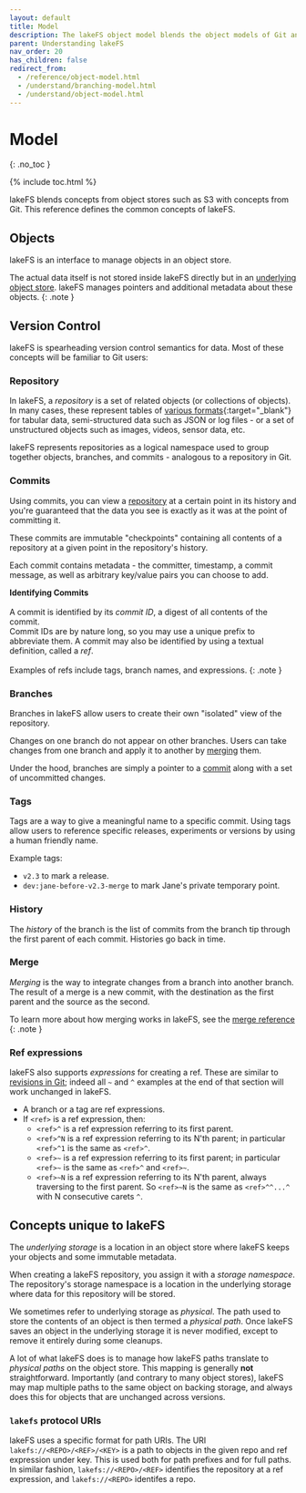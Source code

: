 ```yaml
---
layout: default
title: Model 
description: The lakeFS object model blends the object models of Git and of object stores such as S3. Read this page to learn more.
parent: Understanding lakeFS
nav_order: 20
has_children: false
redirect_from: 
  - /reference/object-model.html
  - /understand/branching-model.html
  - /understand/object-model.html
---
```


# Model
{: .no_toc }

{% include toc.html %}

lakeFS blends concepts from object stores such as S3 with concepts from Git. This reference
defines the common concepts of lakeFS.

## Objects

lakeFS is an interface to manage objects in an object store.

The actual data itself is not stored inside lakeFS directly but in an [underlying object store](#concepts-unique-to-lakefs).
lakeFS manages pointers and additional metadata about these objects. 
{: .note }

## Version Control

lakeFS is spearheading version control semantics for data. Most of these concepts will be familiar to Git users:

### Repository

In lakeFS, a _repository_ is a set of related objects (or collections of objects). In many cases, these represent tables of [various formats](https://lakefs.io/hudi-iceberg-and-delta-lake-data-lake-table-formats-compared/){:target="_blank"} for tabular data, semi-structured data such as JSON or log files - or a set of unstructured objects such as images, videos, sensor data, etc.

lakeFS represents repositories as a logical namespace used to group together objects, branches, and commits - analogous to a repository in Git.

### Commits

Using commits, you can view a [repository](#repository) at a certain point in its history and you're guaranteed that the data you see is exactly as it was at the point of committing it.

These commits are immutable "checkpoints" containing all contents of a repository at a given point in the repository's history.

Each commit contains metadata - the committer, timestamp, a commit message, as well as arbitrary key/value pairs you can choose to add.


  **Identifying Commits**<br/><br/>
  A commit is identified by its _commit ID_, a digest of all contents of the commit. <br/>
  Commit IDs are by nature long, so you may use a unique prefix to abbreviate them. A commit may also be identified by using a textual definition, called a _ref_. <br/><br/>
  Examples of refs include tags, branch names, and expressions.
{: .note }


### Branches

Branches in lakeFS allow users to create their own "isolated" view of the repository.

Changes on one branch do not appear on other branches. Users can take changes from one branch and apply it to another by [merging](#merge) them.

Under the hood, branches are simply a pointer to a [commit](#commits) along with a set of uncommitted changes.


### Tags

Tags are a way to give a meaningful name to a specific commit. 
Using tags allow users to reference specific releases, experiments or versions by using a human friendly name.

Example tags:

* `v2.3` to mark a release.
* `dev:jane-before-v2.3-merge` to mark Jane's private temporary point.

### History

The _history_ of the branch is the list of commits from the branch tip through the first
parent of each commit. Histories go back in time.

### Merge

_Merging_ is the way to integrate changes from a branch into another branch.
The result of a merge is a new commit, with the destination as the first parent and the source as the second.

To learn more about how merging works in lakeFS, see the [merge reference](../understand/how/merge.md)
{: .note }


### Ref expressions

lakeFS also supports _expressions_ for creating a ref. These are similar to [revisions in
Git](https://git-scm.com/docs/gitrevisions#_specifying_revisions); indeed all `~` and `^`
examples at the end of that section will work unchanged in lakeFS.

* A branch or a tag are ref expressions.
* If `<ref>` is a ref expression, then:
  + `<ref>^` is a ref expression referring to its first parent.
  + `<ref>^N` is a ref expression referring to its N'th parent; in particular `<ref>^1` is the
    same as `<ref>^`.
  + `<ref>~` is a ref expression referring to its first parent; in particular `<ref>~` is the
    same as `<ref>^` and `<ref>~`.
  + `<ref>~N` is a ref expression referring to its N'th parent, always traversing to the first
    parent.  So `<ref>~N` is the same as `<ref>^^...^` with N consecutive carets `^`.


## Concepts unique to lakeFS
The _underlying storage_ is a location in an object store where lakeFS keeps your objects and some immutable metadata.

When creating a lakeFS repository, you assign it with a _storage namespace_. The repository's
storage namespace is a location in the underlying storage where data for this repository
will be stored.

We sometimes refer to underlying storage as _physical_. The path used to store the contents of an object is then termed a _physical path_.
Once lakeFS saves an object in the underlying storage it is never modified, except to remove it
entirely during some cleanups.

A lot of what lakeFS does is to manage how lakeFS paths translate to _physical paths_ on the
object store. This mapping is generally **not** straightforward. Importantly (and contrary to
many object stores), lakeFS may map multiple paths to the same object on backing storage, and
always does this for objects that are unchanged across versions.

### `lakefs` protocol URIs

lakeFS uses a specific format for path URIs. The URI `lakefs://<REPO>/<REF>/<KEY>` is a path
to objects in the given repo and ref expression under key. This is used both for path
prefixes and for full paths. In similar fashion, `lakefs://<REPO>/<REF>` identifies the
repository at a ref expression, and `lakefs://<REPO>` identifes a repo.
